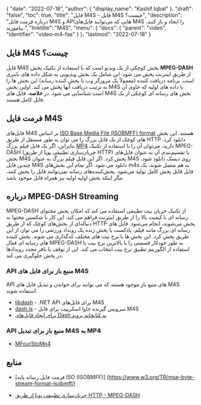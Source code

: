 {
  "date": "2022-07-18",
  "author": {
    "display_name": "Kashif Iqbal"
}،
  "draft": "false",
  "toc": true,
  "title": "فایل M4S - فایل M4S چیست؟",
  "description": "درباره فرمت فایل M4S و APIهایی که می‌توانند فایل‌های M4S را ایجاد و باز کنند، بیاموزید.",
  "linktitle": "M4S",
  "menu": {
    "docs": {
      "parent": "video",
      "identifier": "video-m4-fas"
}
}،
  "lastmod": "2022-07-18"
}

## فایل M4S چیست؟

فایل M4S بخش کوچکی از یک ویدیو است که با استفاده از تکنیک پخش **MPEG-DASH** از طریق اینترنت پخش می شود. این شامل یک بخش ویدیویی به شکل داده های باینری است. برنامه دریافت کننده (معمولاً یک مرورگر وب یا پخش کننده رسانه) این بخش ها را به ترتیب دریافت آنها پخش می کند. اولین بخش M4S با داده های اولیه که حاوی آن است شناسایی می شود. در **خلاصه**، فایل های M4S بخش های رسانه ای کوچکی از یک فایل کامل هستند.

## فرمت فایل M4S

فایل‌های M4S بر اساس [ISO Base Media File (ISOBMFF) format](https://www.w3.org/TR/mse-byte-stream-format-isobmff/) هستند. این بخش های کوچک از یک فایل بزرگ را می توان به طور مستقل از طریق HTTP دانلود کرد. بنابراین، اگر یک فایل فیلم بزرگ [MP4](/video/mp4/) دارید، می‌توان آن را با استفاده از تکنیک MPEG-DASH (جریان‌سازی تطبیقی پویا از طریق HTTP) با تقسیم‌بندی آن به عنوان فایل‌های بخش M4S پخش کرد. اگر این فایل فیلم بزرگ به عنوان M4S روی دیسک دانلود شود، چندین فایل M4S دانلود می شود. اگر تمام این بخش‌های m4s به هم متصل شوند، یک فایل قابل پخش کامل تولید می‌شود. پخش‌کننده‌های رسانه نمی‌توانند فایل را پخش کنند، مگر اینکه بخش اولیه اولیه نیز همراه فایل موجود باشد.

## درباره MPEG-DASH Streaming

MPEG-DASH از تکنیک جریان بیت تطبیقی استفاده می کند که امکان پخش محتوای رسانه ای با کیفیت بالا را از طریق اینترنت فراهم می کند. این کار با شکستن محتوا به دنباله‌ای از بخش‌های کوچک که از طریق HTTP پخش می‌شوند، انجام می‌شود. فایل های رسانه ای بزرگ مانند فیلم، پادکست یا پخش زنده یک رویداد ورزشی را می توان از این طریق پخش کرد. این بخش ها با نرخ بیت های مختلف کدگذاری می شوند. پخش کننده های رسانه ای فعال MPEG-DASH به طور خودکار قسمتی را با بالاترین نرخ بیت با استفاده از الگوریتم تطبیق نرخ بیت انتخاب می کند. این از توقف یا بافر مجدد رویدادها در پخش جلوگیری می کند.

### API منبع باز برای فایل های M4S

API های منبع باز موجود هستند که می توانند برای خواندن و تبدیل فایل های M4S استفاده شوند.

 * [libdash](https://github.com/bitmovin/libdash) - .NET API برای فایل‌های M4S
 * [dash.js](https://github.com/Dash-Industry-Forum/dash.js) - سرویس گیرنده جاوا اسکریپت برای فایل M4S
 * [برای ایجاد فایل‌های Dash به کتابخانه بروید](https://github.com/zencoder/go-dash)

### API منبع باز برای تبدیل M4S به MP4

 * [MFourStoMp4](https://github.com/muri11o/mfourstomp4)

## منابع ###

* [فرمت فایل رسانه پایه ISO (ISOBMFF)] (https://www.w3.org/TR/mse-byte-stream-format-isobmff/)

* [جریان‌سازی تطبیقی پویا از طریق HTTP - MPEG-DASH](https://en.wikipedia.org/wiki/Dynamic_Adaptive_Streaming_over_HTTP)


